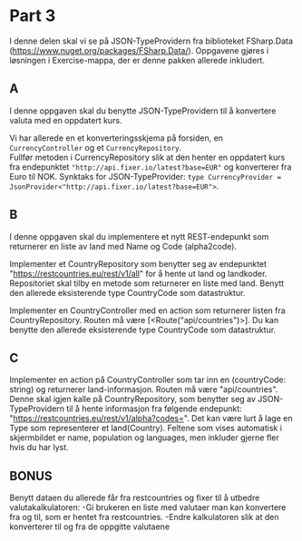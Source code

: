 # Part 3

I denne delen skal vi se på JSON-TypeProvidern fra biblioteket FSharp.Data (https://www.nuget.org/packages/FSharp.Data/).
Oppgavene gjøres i løsningen i Exercise-mappa, der er denne pakken allerede inkludert.

## A
I denne oppgaven skal du benytte JSON-TypeProvidern til å konvertere valuta med en oppdatert kurs.

Vi har allerede en et konverteringsskjema på forsiden, en `CurrencyController` og et `CurrencyRepository`.  
Fullfør metoden i CurrencyRepository slik at den henter en oppdatert kurs fra endepunktet `"http://api.fixer.io/latest?base=EUR"` og konverterer fra Euro til NOK.
Synktaks for JSON-TypeProvider: `type CurrencyProvider = JsonProvider<"http://api.fixer.io/latest?base=EUR">`.

## B
I denne oppgaven skal du implementere et nytt REST-endepunkt som returnerer en liste av land med Name og Code (alpha2code).

Implementer et CountryRepository som benytter seg av endepunktet "https://restcountries.eu/rest/v1/all" for å hente ut land og landkoder.
Repositoriet skal tilby en metode som returnerer en liste med land. Benytt den allerede eksisterende type CountryCode som datastruktur.

Implementer en CountryController med en action som returnerer listen fra CountryRepository. 
Routen må være [<Route("api/countries")>]. Du kan benytte den allerede eksisterende type CountryCode som datastruktur.

## C
Implementer en action på CountryController som tar inn en (countryCode: string) og returnerer land-informasjon. Routen må være "api/countries".
Denne skal igjen kalle på CountryRepository, som benytter seg av JSON-TypeProvidern til å hente informasjon fra følgende endepunkt:
"https://restcountries.eu/rest/v1/alpha?codes=<landkode>".
Det kan være lurt å lage en Type som representerer et land(Country). Feltene som vises automatisk i skjermbildet er name, population og languages, men inkluder gjerne fler hvis du har lyst.

## BONUS

Benytt dataen du allerede får fra restcountries og fixer til å utbedre valutakalkulatoren:
-Gi brukeren en liste med valutaer man kan konvertere fra og til, som er hentet fra restcountries.
-Endre kalkulatoren slik at den konverterer til og fra de oppgitte valutaene
